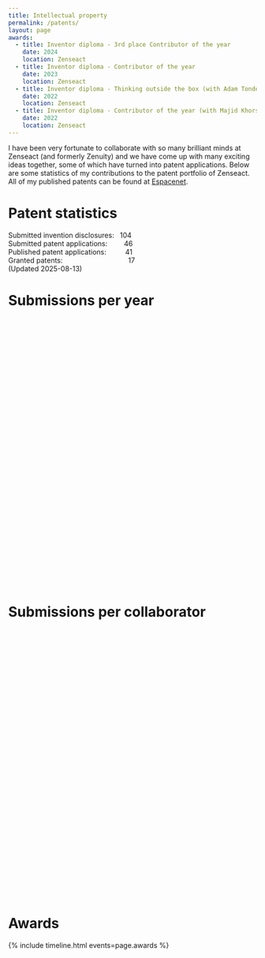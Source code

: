 ```yaml
---
title: Intellectual property
permalink: /patents/
layout: page
awards:
  - title: Inventor diploma - 3rd place Contributor of the year
    date: 2024
    location: Zenseact
  - title: Inventor diploma - Contributor of the year
    date: 2023
    location: Zenseact
  - title: Inventor diploma - Thinking outside the box (with Adam Tonderski)
    date: 2022
    location: Zenseact
  - title: Inventor diploma - Contributor of the year (with Majid Khorsand Vakilzadeh)
    date: 2022
    location: Zenseact
---
```

<script type="text/javascript" src="https://www.gstatic.com/charts/loader.js"></script>

I have been very fortunate to collaborate with so many brilliant minds at Zenseact (and formerly Zenuity) and we have come up with many exciting ideas together, some of which have turned into patent applications. Below are some statistics of my contributions to the patent portfolio of Zenseact. All of my published patents can be found at [Espacenet](https://worldwide.espacenet.com/patent/search?q=in%20%3D%20%22gyllenhammar%20magnus%22).

# Patent statistics
Submitted invention disclosures: &nbsp; 104  
Submitted patent applications: &nbsp; &ensp; &ensp; 46  
Published patent applications: &nbsp; &nbsp; &nbsp; &ensp; 41  
Granted patents: &nbsp; &nbsp; &nbsp; &nbsp; &nbsp; &nbsp; &nbsp; &nbsp; &nbsp; &nbsp; &nbsp; &nbsp; &nbsp; &nbsp; &nbsp; &ensp; 17  
(Updated 2025-08-13)  

# Submissions per year
<div id="chart_div_total" style="height: 540px; width: 100%"></div>

# Submissions per collaborator
<div id="chart_div_colab" style="height: 540px; width: 100%"></div>

<script src="/assets/js/patent_charts.js"></script>

# Awards
{% include timeline.html events=page.awards %}

